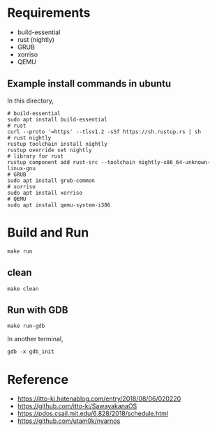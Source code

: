 # Requirements
- build-essential
- rust (nightly)
- GRUB
- xorriso
- QEMU
## Example install commands in ubuntu
In this directory,
```
# build-essential
sudo apt install build-essential
# rust
curl --proto '=https' --tlsv1.2 -sSf https://sh.rustup.rs | sh
# rust nightly
rustup toolchain install nightly
rustup override set nightly
# library for rust
rustup component add rust-src --toolchain nightly-x86_64-unknown-linux-gnu
# GRUB
sudo apt install grub-common
# xorriso
sudo apt install xorriso
# QEMU
sudo apt install qemu-system-i386
```

# Build and Run
```
make run
```
## clean
```
make clean
```
## Run with GDB
```
make run-gdb
```
In another terminal,
```
gdb -x gdb_init
```


# Reference
- https://itto-ki.hatenablog.com/entry/2018/08/06/020220
- https://github.com/itto-ki/SawayakanaOS
- https://pdos.csail.mit.edu/6.828/2018/schedule.html
- https://github.com/utam0k/nyarnos